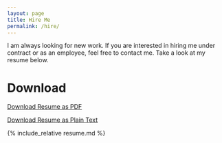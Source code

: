 ```yaml
---
layout: page
title: Hire Me
permalink: /hire/
---
```


I am always looking for new work. If you are interested in hiring me under contract or as an employee, feel free to contact me. Take a look at my resume below.

# Download

[Download Resume as PDF](https://github.com/rshom/Resume/raw/master/resume.pdf)

[Download Resume as Plain Text](https://github.com/rshom/Resume/raw/master/resume.txt)
<!-- Upload more formats
[Download Resume as Word Document](https://github.com/rshom/Resume/raw/master/resume.pdf)
-->

{% include_relative resume.md %}



